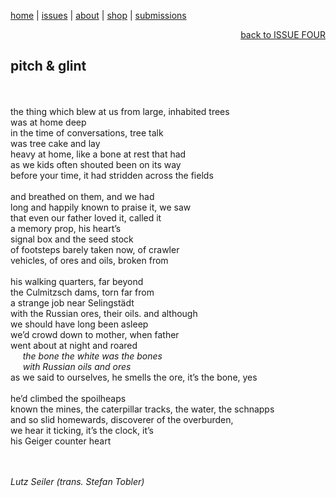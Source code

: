 [home](index.md) | [issues](issues.md) | [about](about.md) | [shop](shop.md)  |  [submissions](submit.md)

<div align="right">
  <a href="issuefour.html">back to ISSUE FOUR</a>
</div>

## pitch & glint 
<br>
<br>
the thing which blew at us from large, inhabited trees <br>
was at home deep <br>
in the time of conversations, tree talk <br>
was tree cake and lay <br>
heavy at home, like a bone at rest that had <br>
as we kids often shouted been on its way <br>
before your time, it had stridden across the fields <br>
<br>
and breathed on them, and we had <br>
long and happily known to praise it, we saw <br>
that even our father loved it, called it <br>
a memory prop, his heart’s <br>
signal box and the seed stock <br>
of footsteps barely taken now, of crawler <br>
vehicles, of ores and oils, broken from <br>
<br>
his walking quarters, far beyond <br>
the Culmitzsch dams, torn far from <br>
a strange job near Selingstädt <br>
with the Russian ores, their oils. and although <br>
we should have long been asleep <br>
we’d crowd down to mother, when father <br>
went about at night and roared <br>
<em>&nbsp;&nbsp;&nbsp;&nbsp; the bone the white was the bones </em> <br> 
<em>&nbsp;&nbsp;&nbsp;&nbsp; with Russian oils and ores </em> <br>
as we said to ourselves, he smells the ore, it’s the bone, yes <br>
<br>
he’d climbed the spoilheaps <br>
known the mines, the caterpillar tracks, the water, the schnapps <br>
and so slid homewards, discoverer of the overburden, <br>
we hear it ticking, it’s the clock, it’s <br>
his Geiger counter heart <br>
<br>
<br>

*Lutz Seiler (trans. Stefan Tobler)*
